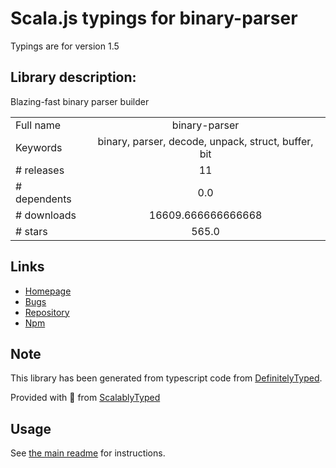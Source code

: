 
# Scala.js typings for binary-parser

Typings are for version 1.5

## Library description:
Blazing-fast binary parser builder

|                    |                 |
| ------------------ | :-------------: |
| Full name          | binary-parser |
| Keywords           | binary, parser, decode, unpack, struct, buffer, bit |
| # releases         | 11 |
| # dependents       | 0.0 |
| # downloads        | 16609.666666666668 |
| # stars            | 565.0 |

## Links
- [Homepage](https://github.com/keichi/binary-parser#readme)
- [Bugs](http://github.com/keichi/binary-parser/issues)
- [Repository](https://github.com/keichi/binary-parser)
- [Npm](https://www.npmjs.com/package/binary-parser)
    


## Note
This library has been generated from typescript code from [DefinitelyTyped](https://definitelytyped.org).

Provided with :purple_heart: from [ScalablyTyped](https://github.com/oyvindberg/ScalablyTyped)

## Usage
See [the main readme](../../readme.md) for instructions.


